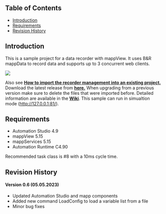 ## Table of Contents
* [Introduction](#Introduction)
* [Requirements](#Requirements)
* [Revision History](#Revision-History)

<a name="Introduction"></a>
## Introduction
This is a sample project for a data recorder with mappView. It uses B&R mappData to record data and supports up to 3 concurrent web clients.

![](Logical/mappView/Resources/Media/screenshot.png)

Also see [**How to import the recorder management into an existing project.**](/Logical/mappRecorder/HowToImport.pdf) Download the latest release from [**here.**](../../releases) When upgrading from a previous version make sure to delete the files that were imported before. Detailed information are available in the [**Wiki**](https://github.com/br-automation-community/mappView-Recorder/wiki). This sample can run in simualtion mode (http://127.0.0.1:81/).

<a name="Requirements"></a>
## Requirements
* Automation Studio 4.9
* mappView 5.15
* mappServices 5.15
* Automation Runtime C4.90

Recommended task class is #8 with a 10ms cycle time.

<a name="Revision-History"></a>
## Revision History

#### Version 0.6 (05.05.2023)
- Updated Automation Studio and mapp components
- Added new command LoadConfig to load a variable list from a file
- Minor bug fixes

